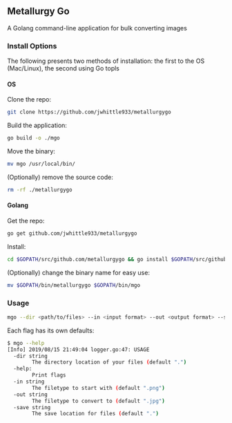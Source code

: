 ## Metallurgy Go
A Golang command-line application for bulk converting images

### Install Options
The following presents two methods of installation: the first to the OS (Mac/Linux), the second using Go topls

#### OS
Clone the repo:
```bash
git clone https://github.com/jwhittle933/metallurgygo
```

Build the application:
```bash
go build -o ./mgo
```

Move the binary:
```bash
mv mgo /usr/local/bin/
```

(Optionally) remove the source code:
```bash
rm -rf ./metallurgygo
```

#### Golang
Get the repo:
```bash
go get github.com/jwhittle933/metallurgygo
```

Install:
```bash
cd $GOPATH/src/github.com/metallurgygo && go install $GOPATH/src/github.com/metallurgygo
```

(Optionally) change the binary name for easy use:
```bash
mv $GOPATH/bin/metallurgygo $GOPATH/bin/mgo
```

### Usage
```bash
mgo --dir <path/to/files> --in <input format> --out <output format> --save <path/to/save/location>
```
Each flag has its own defaults:
```bash
$ mgo --help
[Info] 2019/08/15 21:49:04 logger.go:47: USAGE
  -dir string
    	The directory location of your files (default ".")
  -help:
    	Print flags
  -in string
    	The filetype to start with (default ".png")
  -out string
    	The filetype to convert to (default ".jpg")
  -save string
    	The save location for files (default ".")
```
